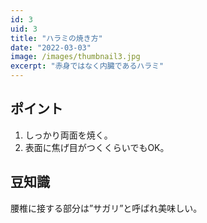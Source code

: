 ```yaml
---
id: 3
uid: 3
title: "ハラミの焼き方"
date: "2022-03-03"
image: /images/thumbnail3.jpg
excerpt: "赤身ではなく内臓であるハラミ"
---
```


## ポイント
1. しっかり両面を焼く。
2. 表面に焦げ目がつくくらいでもOK。

## 豆知識
腰椎に接する部分は”サガリ”と呼ばれ美味しい。